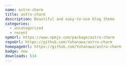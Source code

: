 ```yaml
---
name: astro-charm
title: astro-charm
description: Beautiful and easy-to-use blog theme
categories:
  - uncategorized
  - recent
npmUrl: https://www.npmjs.com/package/astro-charm
repoUrl: https://github.com/Yuhanawa/astro-charm
homepageUrl: https://github.com/Yuhanawa/astro-charm
badge: new
downloads: 514
---
```

